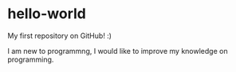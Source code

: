 # hello-world
My first repository on GitHub! :)

I am new to programmng, I would like to improve my knowledge on programming.
